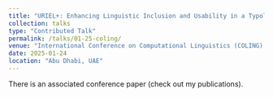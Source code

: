 ```yaml
---
title: "URIEL+: Enhancing Linguistic Inclusion and Usability in a Typological and Multilingual Knowledge Base"
collection: talks
type: "Contributed Talk"
permalink: /talks/01-25-coling/
venue: "International Conference on Computational Linguistics (COLING) 2025"
date: 2025-01-24
location: "Abu Dhabi, UAE"
---
```


There is an associated conference paper (check out my publications). 